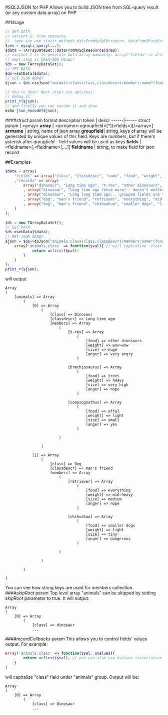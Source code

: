 #SQL2JSON for PHP
Allows you to build JSON tree from SQL-query result (or any custom data array) on PHP

##Usage
```php
// GET DATA
// variant 1: from resource
//	(you can use static methods dataFromMySqlResource, dataFromIBaseResource or write your own)
$res = mysqli_query(...);
$data = TArrayDataSet::dataFromMySqlResource($res);
// variant 2 is to generate data array manually: array("fields" => array(...), "records"=>array(...))
// next step is CREATING OBJECT
$ds = new TArrayDataSet();
// SET DATA
$ds->setData($data);
// GET JSON ARRAY
$json = $ds->toJson("animals:class(class,classdescr)/members:name*(food,weight,size,anger)", false);

// You're done! Next steps are optional:
// debug it
print_r($json);
// and finally you can encode it and show
echo json_encode($json);
```

####_struct_ param format description
token | descr
------|------
_struct_ param | &lt;array&gt;
**array** | &lt;arrname&gt;:&lt;groupfield>[*]\(&lt;fields&gt;\)[/&lt;array&gt;]
**arrname** | string, name of json array
**groupfield**| string, keys of array will be generated by unique values of this field. Keys are numbers, but if there's asterisk after _groupfield_ - field values will be used as keys
**fields** | &lt;fieldname&gt;[,&lt;fieldname&gt;[,...]]
**fieldname** | string, to make field for json record

##Examples
```php
$data = array(
	"fields" => array("class", "classdescr", "name", "food", "weight", "size", "anger")
	,"records" => array(
		array("dinosaur", "Long time ago", "t-rex", "other dinosaurs", "wow-wow", "huge", "very angry")
		, array("dinosaur", "Long time ago (once more) - doesn't matter", "brachiosaurus", "trees", "heavy", "very high", "nope")
		, array("dinosaur", "Long long time ago... grouped fields are taken from first record", "compsognathus", "offal", "light", "small", "yes")
		, array("dog", "man's friend", "retriever", "everything", "mid-heavy", "medium", "nope")
		, array("dog", "man's friend", "chihuahua", "smaller dogs", "light", "tiny", "dangerous")
	)
);
	
$ds = new TArrayDataSet();
// SET DATA
$ds->setData($data);
// GET JSON ARRAY
$json = $ds->toJson("animals:class(class,classdescr)/members:name*(food,weight,size,anger)", false,
	array('animals.class' => function($val){ // will capitalize 'class' field value under 'animals' group
			return ucfirst($val);
		}
	)
);
print_r($json);
```
will output
```
Array
(
    [animals] => Array
        (
            [0] => Array
                (
                    [class] => Dinosaur
                    [classdescr] => Long time ago
                    [members] => Array
                        (
                            [t-rex] => Array
                                (
                                    [food] => other dinosaurs
                                    [weight] => wow-wow
                                    [size] => huge
                                    [anger] => very angry
                                )

                            [brachiosaurus] => Array
                                (
                                    [food] => trees
                                    [weight] => heavy
                                    [size] => very high
                                    [anger] => nope
                                )

                            [compsognathus] => Array
                                (
                                    [food] => offal
                                    [weight] => light
                                    [size] => small
                                    [anger] => yes
                                )

                        )

                )

            [1] => Array
                (
                    [class] => Dog
                    [classdescr] => man's friend
                    [members] => Array
                        (
                            [retriever] => Array
                                (
                                    [food] => everything
                                    [weight] => mid-heavy
                                    [size] => medium
                                    [anger] => nope
                                )

                            [chihuahua] => Array
                                (
                                    [food] => smaller dogs
                                    [weight] => light
                                    [size] => tiny
                                    [anger] => dangerous
                                )

                        )

                )

        )

)
```
You can see how string keys are used for members collection.
####_skipRoot_ param
Top level array "animals" can be skipped by setting _skipRoot_ parameter to true. It will output:
```
Array
(
    [0] => Array
        (
            [class] => dinosaur
            ...
```
####_recordCallbacks_ param
This allows you to control fields' values output. For example:
```php
array('animals.class' => function($val, $values){
        return ucfirst($val); // you can also use $values (associative array or the record)
    }
)
```
will capitalize "class" field under "animals" group. Output will be:

```
Array
(
    [0] => Array
        (
            [class] => Dinosaur
            ...
```
